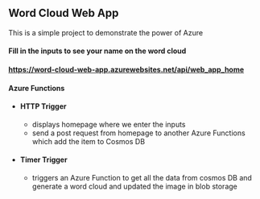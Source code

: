 ## Word Cloud Web App
This is a simple project to demonstrate the power of Azure

#### Fill in the inputs to see your name on the word cloud

#### https://word-cloud-web-app.azurewebsites.net/api/web_app_home

#### Azure Functions 

- #### HTTP Trigger
    - displays homepage where we enter the inputs
    - send a post request from homepage to another Azure Functions which add the item to Cosmos DB

- #### Timer Trigger
    - triggers an Azure Function to get all the data from cosmos DB and generate a word cloud and updated the image in blob storage